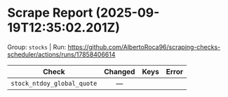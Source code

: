 # Scrape Report (2025-09-19T12:35:02.201Z)

Group: `stocks`  |  Run: https://github.com/AlbertoRoca96/scraping-checks-scheduler/actions/runs/17858406614

| Check | Changed | Keys | Error |
|---|:---:|:--|:--|
| `stock_ntdoy_global_quote` | — |  |  |
